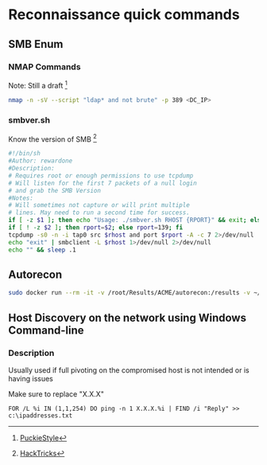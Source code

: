 # Reconnaissance quick commands

## SMB Enum
### NMAP Commands
Note: Still a draft [^1]

```bash
nmap -n -sV --script "ldap* and not brute" -p 389 <DC_IP>
```

### smbver.sh
Know the version of SMB [^2]
```bash
#!/bin/sh
#Author: rewardone
#Description:
# Requires root or enough permissions to use tcpdump
# Will listen for the first 7 packets of a null login
# and grab the SMB Version
#Notes:
# Will sometimes not capture or will print multiple
# lines. May need to run a second time for success.
if [ -z $1 ]; then echo "Usage: ./smbver.sh RHOST {RPORT}" && exit; else rhost=$1; fi
if [ ! -z $2 ]; then rport=$2; else rport=139; fi
tcpdump -s0 -n -i tap0 src $rhost and port $rport -A -c 7 2>/dev/null | grep -i "samba\|s.a.m" | tr -d '.' | grep -oP 'UnixSamba.*[0-9a-z]' | tr -d '\n' & echo -n "$rhost: " &
echo "exit" | smbclient -L $rhost 1>/dev/null 2>/dev/null
echo "" && sleep .1
```

## Autorecon
```bash
sudo docker run --rm -it -v /root/Results/ACME/autorecon:/results -v ~/Scope/ACME/ips.txt:/root/ips.txt  tib3rius/autorecon -ct 2 -cs 2 -t ~/ips.txt --only-scans-dir -vv
```

## Host Discovery on the network using Windows Command-line

### Description
Usually used if full pivoting on the compromised host is not intended or is having issues

Make sure to replace "X.X.X"
```batch
FOR /L %i IN (1,1,254) DO ping -n 1 X.X.X.%i | FIND /i "Reply" >> c:\ipaddresses.txt
```



[^1]: [PuckieStyle](https://www.puckiestyle.nl/smb-enum/)
[^2]: [HackTricks](https://book.hacktricks.xyz/pentesting/pentesting-smb)
